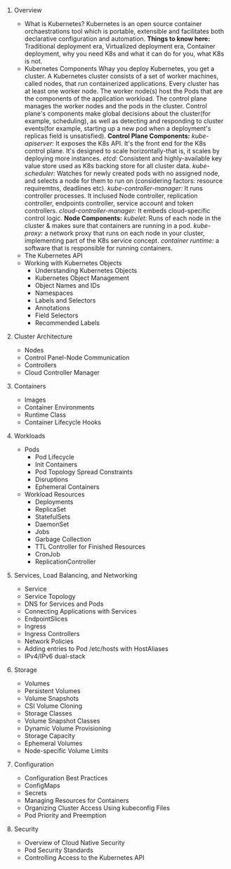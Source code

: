1. Overview
    * What is Kubernetes?
  Kubernetes is an open source container orchaestrations tool which is portable, extensible and facilitates both declarative configuration and automation. 
  **Things to know here:** Traditional deployment era, Virtualized deployment era, Container deployment, why you need K8s and what it can do for you, what K8s is not.
    * Kubernetes Components
  Whay you deploy Kubernetes, you get a cluster. A Kubernetes cluster consists of a set of worker machines, called nodes, that run containerized applications. Every cluster has at least one worker node. The worker node(s) host the Pods that are the components of the application workload. The control plane manages the worker nodes and the pods in the cluster. 
  Control plane's components make global decisions about the cluster(for example, scheduling), as well as detecting and responding to cluster events(for example, starting up a new pod when a deployment's replicas field is unsatisfied).
  **Control Plane Components:** 
  *kube-apiserver:* It exposes the K8s API. It's the front end for the K8s control plane. It's designed to scale horizontally-that is, it scales by deploying more instances. 
  *etcd:* Consistent and highly-available key value store used as K8s backing store for all cluster data.
  *kube-scheduler:* Watches for newly created pods with no assigned node, and selects a node for them to run on (considering factors: resource requiremtns, deadlines etc).
  *kube-controller-manager:* It runs controller processes. It inclused Node controller, replication controller, endpoints controller, service account and token controllers.
  *cloud-controller-manager:* It embeds cloud-specific control logic. 
  **Node Components:** 
  *kubelet:* Runs of each node in the cluster & makes sure that containers are running in a pod.
  *kube-proxy:* a network proxy that runs on each node in your cluster, implementing part of the K8s service concept.
  *container runtime:* a software that is responsible for running containers.
    * The Kubernetes API
    * Working with Kubernetes Objects
        * Understanding Kubernetes Objects
        * Kubernetes Object Management
        * Object Names and IDs
        * Namespaces
        * Labels and Selectors
        * Annotations
        * Field Selectors
        * Recommended Labels

2. Cluster Architecture
    * Nodes
    * Control Panel-Node Communication
    * Controllers
    * Cloud Controller Manager

3. Containers
    * Images
    * Container Environments
    * Runtime Class
    * Container Lifecycle Hooks

4. Workloads
    * Pods
        * Pod Lifecycle
        * Init Containers
        * Pod Topology Spread Constraints
        * Disruptions
        * Ephemeral Containers
    * Workload Resources
        * Deployments
        * ReplicaSet
        * StatefulSets
        * DaemonSet
        * Jobs
        * Garbage Collection
        * TTL Controller for Finished Resources
        * CronJob
        * ReplicationController

5. Services, Load Balancing, and Networking
    * Service
    * Service Topology
    * DNS for Services and Pods
    * Connecting Applications with Services
    * EndpointSlices
    * Ingress
    * Ingress Controllers
    * Network Policies
    * Adding entries to Pod /etc/hosts with HostAliases
    * IPv4/IPv6 dual-stack

6. Storage
    * Volumes
    * Persistent Volumes
    * Volume Snapshots
    * CSI Volume Cloning
    * Storage Classes
    * Volume Snapshot Classes
    * Dynamic Volume Provisioning
    * Storage Capacity
    * Ephemeral Volumes
    * Node-specific Volume Limits

7. Configuration
    * Configuration Best Practices
    * ConfigMaps
    * Secrets
    * Managing Resources for Containers
    * Organizing Cluster Access Using kubeconfig Files
    * Pod Priority and Preemption

8. Security
    * Overview of Cloud Native Security
    * Pod Security Standards
    * Controlling Access to the Kubernetes API